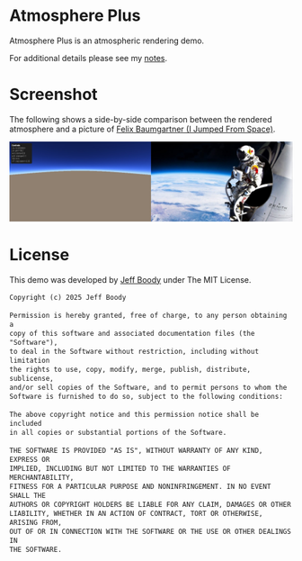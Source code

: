 Atmosphere Plus
===============

Atmosphere Plus is an atmospheric rendering demo.

For additional details please see my
[notes](docs/atmosphere-plus.pdf).

Screenshot
==========

The following shows a side-by-side comparison between the rendered atmosphere
and a picture of
[Felix Baumgartner (I Jumped From Space)](https://www.youtube.com/watch?v=Hz2F_S3Tl0Y).

![Atmosphere Plus](docs/compare.jpg?raw=true "Atmosphere Plus")

License
=======

This demo was developed by
[Jeff Boody](mailto:jeffboody@gmail.com)
under The MIT License.

	Copyright (c) 2025 Jeff Boody

	Permission is hereby granted, free of charge, to any person obtaining a
	copy of this software and associated documentation files (the "Software"),
	to deal in the Software without restriction, including without limitation
	the rights to use, copy, modify, merge, publish, distribute, sublicense,
	and/or sell copies of the Software, and to permit persons to whom the
	Software is furnished to do so, subject to the following conditions:

	The above copyright notice and this permission notice shall be included
	in all copies or substantial portions of the Software.

	THE SOFTWARE IS PROVIDED "AS IS", WITHOUT WARRANTY OF ANY KIND, EXPRESS OR
	IMPLIED, INCLUDING BUT NOT LIMITED TO THE WARRANTIES OF MERCHANTABILITY,
	FITNESS FOR A PARTICULAR PURPOSE AND NONINFRINGEMENT. IN NO EVENT SHALL THE
	AUTHORS OR COPYRIGHT HOLDERS BE LIABLE FOR ANY CLAIM, DAMAGES OR OTHER
	LIABILITY, WHETHER IN AN ACTION OF CONTRACT, TORT OR OTHERWISE, ARISING FROM,
	OUT OF OR IN CONNECTION WITH THE SOFTWARE OR THE USE OR OTHER DEALINGS IN
	THE SOFTWARE.
